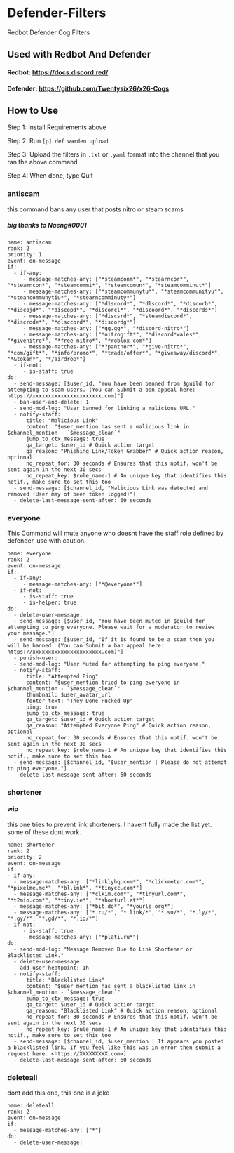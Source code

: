 # Defender-Filters
Redbot Defender Cog Filters


## Used with Redbot And Defender

#### Redbot: https://docs.discord.red/

#### Defender: https://github.com/Twentysix26/x26-Cogs

## How to Use

Step 1: Install Requirements above

Step 2: Run `[p] def warden upload`

Step 3: Upload the filters in `.txt` or `.yaml` format into the channel that you ran the above command

Step 4: When done, type Quit



### antiscam

this command bans any user that posts nitro or steam scams
##### big thanks to Naeng#0001

```
name: antiscam
rank: 2
priority: 1
event: on-message
if:
  - if-any:
     - message-matches-any: ["*steamconm*", "*stearncor*", "*steamncon*", "*steamcommi*", "*steamcomun*", "*steamcomminut*"]
     - message-matches-any: ["*steamcommunytu*", "*steamcommunityu*", "*steancommunytiu*", "*stearncomminuty*"]
     - message-matches-any: ["*d1scord*", "*dlscord*", "*discorb*", "*discojd*", "*discopd*", "*discorcl*", "*discoord*", "*discords*"]
     - message-matches-any: ["*discsrd*", "*steamdiscord*", "*discrode*", "*dlsccord*", "*discordg*"]
     - message-matches-any: ["*gg.gg*", "*discord-nitro*"]
     - message-matches-any: ["*nitrogift*", "*discord*wales*", "*givenitro*", "*free-nitro*", "*roblox-com*"]
     - message-matches-any: ["*?pantner*", "*give-nitro*", "*com/gift*", "*info/promo*", "*trade/offer*", "*giveaway/discord*", "*&token*", "*/airdrop*"]
  - if-not:
     - is-staff: true
do:
  - send-message: [$user_id, "You have been banned from $guild for attempting to scam users. (You can Submit a ban appeal here: https://xxxxxxxxxxxxxxxxxxxxxx.com)"]
  - ban-user-and-delete: 1
  - send-mod-log: "User banned for linking a malicious URL." 
  - notify-staff:
      title: "Malicious Link"
      content: "$user_mention has sent a malicious link in $channel_mention - `$message_clean`"
      jump_to_ctx_message: true
      qa_target: $user_id # Quick action target
      qa_reason: "Phishing Link/Token Grabber" # Quick action reason, optional
      no_repeat_for: 30 seconds # Ensures that this notif. won't be sent again in the next 30 secs
      no_repeat_key: $rule_name-1 # An unique key that identifies this notif., make sure to set this too
  - send-message: [$channel_id, "Malicious Link was detected and removed (User may of been token logged)"]
  - delete-last-message-sent-after: 60 seconds
```

### everyone

This Command will mute anyone who doesnt have the staff role defined by defender, use with caution.

```
name: everyone
rank: 2
event: on-message
if:
  - if-any:
     - message-matches-any: ["*@everyone*"]
  - if-not:
     - is-staff: true
     - is-helper: true
do:
  - delete-user-message:
  - send-message: [$user_id, "You have been muted in $guild for attempting to ping everyone. Please wait for a moderator to review your message."]
  - send-message: [$user_id, "If it is found to be a scam then you will be banned. (You can Submit a ban appeal here: https://xxxxxxxxxxxxxxxxxxxxxx.com)"]
  - punish-user:
  - send-mod-log: "User Muted for attempting to ping everyone." 
  - notify-staff:
      title: "Attempted Ping"
      content: "$user_mention tried to ping everyone in $channel_mention - `$message_clean`"
      thumbnail: $user_avatar_url
      footer_text: "They Done Fucked Up"
      ping: true
      jump_to_ctx_message: true
      qa_target: $user_id # Quick action target
      qa_reason: "Attempted Everyone Ping" # Quick action reason, optional
      no_repeat_for: 30 seconds # Ensures that this notif. won't be sent again in the next 30 secs
      no_repeat_key: $rule_name-1 # An unique key that identifies this notif., make sure to set this too
  - send-message: [$channel_id, "$user_mention | Please do not attempt to ping everyone."]
  - delete-last-message-sent-after: 60 seconds
```

### shortener

#### wip
this one tries to prevent link shorteners. I havent fully made the list yet. some of these dont work.

```
name: shortener 
rank: 2
priority: 2
event: on-message
if:
- if-any:
  - message-matches-any: ["*linklyhq.com*", "*clickmeter.com*", "*pixelme.me*", "*bl.ink*", "*tinycc.com*"]
  - message-matches-any: ["*clkim.com*", "*tinyurl.com*", "*t2mio.com*", "*tiny.ie*", "*shorturl.at*"]
  - message-matches-any: ["*bit.do*", "*yourls.org*"]
  - message-matches-any: ["*.ru/*", "*.link/*", "*.su/*", "*.ly/*", "*.gy/*", "*.gd/*", "*.io/*"]
- if-not:
     - is-staff: true
     - message-matches-any: ["*plati.ru*"]
do:
  - send-mod-log: "Message Removed Due to Link Shortener or Blacklisted Link."  
  - delete-user-message:
  - add-user-heatpoint: 1h
  - notify-staff:
      title: "Blacklisted Link"
      content: "$user_mention has sent a blacklisted link in $channel_mention - `$message_clean`"
      jump_to_ctx_message: true
      qa_target: $user_id # Quick action target
      qa_reason: "Blacklisted Link" # Quick action reason, optional
      no_repeat_for: 30 seconds # Ensures that this notif. won't be sent again in the next 30 secs
      no_repeat_key: $rule_name-1 # An unique key that identifies this notif., make sure to set this too  
  - send-message: [$channel_id, $user_mention | It appears you posted a blacklisted link. If you feel like this was in error then submit a request here. <https://XXXXXXXXX.com>]
  - delete-last-message-sent-after: 60 seconds
```

### deleteall

dont add this one, this one is a joke

```
name: deleteall
rank: 2
event: on-message
if:
  - message-matches-any: ["*"]
do:
  - delete-user-message:
```

### 
```

```
